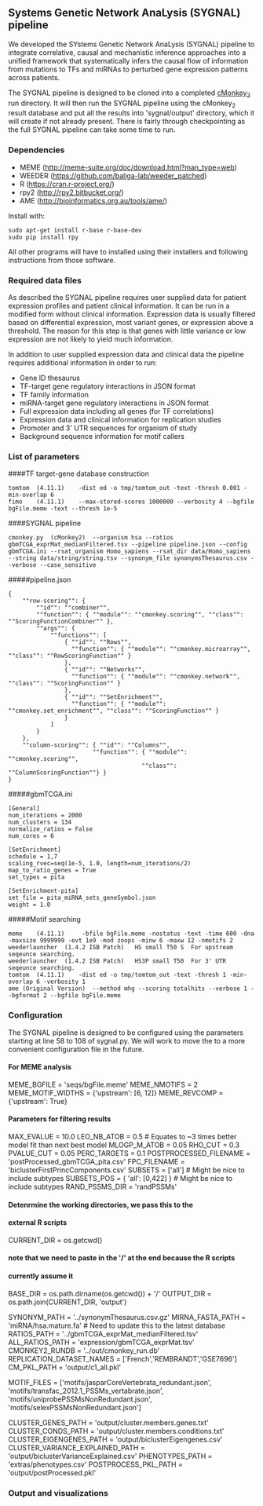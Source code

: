 ## Systems Genetic Network AnaLysis (SYGNAL) pipeline
We developed the SYstems Genetic Network AnaLysis (SYGNAL) pipeline to integrate correlative, causal and mechanistic inference approaches into a unified framework that systematically infers the causal flow of information from mutations to TFs and miRNAs to perturbed gene expression patterns across patients.

The SYGNAL pipeline is designed to be cloned into a completed [cMonkey<sub>2</sub>](https://github.com/baliga-lab/cmonkey2) run directory. It will then run the SYGNAL pipeline using the cMonkey<sub>2</sub> result database and put all the results into 'sygnal/output' directory, which it will create if not already present. There is fairly through checkpointing as the full SYGNAL pipeline can take some time to run.

### Dependencies
* MEME (http://meme-suite.org/doc/download.html?man_type=web)
* WEEDER (https://github.com/baliga-lab/weeder_patched)
* R (https://cran.r-project.org/)
* rpy2 (http://rpy2.bitbucket.org/)
* AME (http://bioinformatics.org.au/tools/ame/)

Install with:
```
sudo apt-get install r-base r-base-dev
sudo pip install rpy
```
All other programs will have to installed using their installers and following instructions from those software.

### Required data files
As described the SYGNAL pipeline requires user supplied data for patient expression profiles and patient clinical information. It can be run in a modified form without clinical information. Expression data is usually filtered based on differential expression, most variant genes, or expression above a threshold. The reason for this step is that genes with little variance or low expression are not likely to yield much information.

In addition to user supplied expression data and clinical data the pipeline requires additional information in order to run:
* Gene ID thesaurus
* TF-target gene regulatory interactions in JSON format
* TF family information
* miRNA-target gene regulatory interactions in JSON format
* Full expression data including all genes (for TF correlations)
* Expression data and clinical information for replication studies
* Promoter and 3' UTR sequences for organism of study
* Background sequence information for motif callers

### List of parameters
####TF target-gene database construction				
```
tomtom	(4.11.1)	-dist ed -o tmp/tomtom_out -text -thresh 0.001 -min-overlap 6		
fimo	(4.11.1)	--max-stored-scores 1000000 --verbosity 4 --bgfile bgFile.meme -text --thresh 1e-5 		
```				
####SYGNAL pipeline
```
cmonkey.py	(cMonkey2)	--organism hsa --ratios gbmTCGA_exprMat_medianFiltered.tsv --pipeline pipeline.json --config gbmTCGA.ini --rsat_organism Homo_sapiens --rsat_dir data/Homo_sapiens --string data/string/string.tsv --synonym_file synonymsThesaurus.csv --verbose --case_sensitive
```
#####pipeline.json
```
{
    ""row-scoring"": {
        ""id"": ""combiner"",
        ""function"": { ""module"": ""cmonkey.scoring"", ""class"": ""ScoringFunctionCombiner"" },
        ""args"": {
            ""functions"": [
                { ""id"": ""Rows"",
                  ""function"": { ""module"": ""cmonkey.microarray"", ""class"": ""RowScoringFunction"" }
                },
                { ""id"": ""Networks"",
                  ""function"": { ""module"": ""cmonkey.network"", ""class"": ""ScoringFunction"" }
                },
                { ""id"": ""SetEnrichment"",
                  ""function"": { ""module"": ""cmonkey.set_enrichment"", ""class"": ""ScoringFunction"" }
                }
            ]
        }
    },
    ""column-scoring"": { ""id"": ""Columns"",
                        ""function"": { ""module"": ""cmonkey.scoring"",
                                      ""class"": ""ColumnScoringFunction""} }
}
```

#####gbmTCGA.ini
```
[General]
num_iterations = 2000
num_clusters = 134
normalize_ratios = False
num_cores = 6

[SetEnrichment]
schedule = 1,7
scaling_rvec=seq(1e-5, 1.0, length=num_iterations/2)
map_to_ratio_genes = True
set_types = pita

[SetEnrichment-pita]
set_file = pita_miRNA_sets_geneSymbol.json
weight = 1.0
```
#####Motif searching
```
meme	(4.11.1)	 -bfile bgFile.meme -nostatus -text -time 600 -dna -maxsize 9999999 -evt 1e9 -mod zoops -minw 6 -maxw 12 -nmotifs 2		
weederlauncher	(1.4.2 ISB Patch)	HS small T50 S	For upstream seqeunce searching.	
weederlauncher	(1.4.2 ISB Patch)	HS3P small T50	For 3' UTR seqeunce searching.	
tomtom	(4.11.1)	-dist ed -o tmp/tomtom_out -text -thresh 1 -min-overlap 6 -verbosity 1		
ame	(Original Version)	--method mhg --scoring totalhits --verbose 1 --bgformat 2 --bgfile bgFile.meme		
```
### Configuration
The SYGNAL pipeline is designed to be configured using the parameters starting at line 58 to 108 of sygnal.py. We will work to move the to a more convenient configuration file in the future.

#### For MEME analysis
MEME_BGFILE       = 'seqs/bgFile.meme'
MEME_NMOTIFS      = 2
MEME_MOTIF_WIDTHS = {'upstream': [6, 12]}
MEME_REVCOMP      = {'upstream': True}

#### Parameters for filtering results
MAX_EVALUE        = 10.0
LEO_NB_ATOB       = 0.5  # Equates to ~3 times better model fit than next best model
MLOGP_M_ATOB      = 0.05
RHO_CUT           = 0.3
PVALUE_CUT        = 0.05
PERC_TARGETS      = 0.1
POSTPROCESSED_FILENAME = 'postProcessed_gbmTCGA_pita.csv'
FPC_FILENAME = 'biclusterFirstPrincComponents.csv'
SUBSETS = ['all'] # Might be nice to include subtypes
SUBSETS_POS = { 'all': [0,422] } # Might be nice to include subtypes
RAND_PSSMS_DIR = 'randPSSMs'

#### Detenrmine the working directories, we pass this to the
#### external R scripts
CURRENT_DIR = os.getcwd()
#### note that we need to paste in the '/' at the end because the R scripts
#### currently assume it
BASE_DIR = os.path.dirname(os.getcwd()) + '/'
OUTPUT_DIR = os.path.join(CURRENT_DIR, 'output')

SYNONYM_PATH = '../synonymThesaurus.csv.gz'
MIRNA_FASTA_PATH = 'miRNA/hsa.mature.fa'  # Need to update this to the latest database
RATIOS_PATH = '../gbmTCGA_exprMat_medianFiltered.tsv'
ALL_RATIOS_PATH = 'expression/gbmTCGA_exprMat.tsv'
CMONKEY2_RUNDB = '../out/cmonkey_run.db'
REPLICATION_DATASET_NAMES = ['French','REMBRANDT','GSE7696']
CM_PKL_PATH = 'output/c1_all.pkl'

MOTIF_FILES = ['motifs/jasparCoreVertebrata_redundant.json',
               'motifs/transfac_2012.1_PSSMs_vertabrate.json',
               'motifs/uniprobePSSMsNonRedundant.json',
               'motifs/selexPSSMsNonRedundant.json']


CLUSTER_GENES_PATH = 'output/cluster.members.genes.txt'
CLUSTER_CONDS_PATH = 'output/cluster.members.conditions.txt'
CLUSTER_EIGENGENES_PATH = 'output/biclusterEigengenes.csv'
CLUSTER_VARIANCE_EXPLAINED_PATH = 'output/biclusterVarianceExplained.csv'
PHENOTYPES_PATH = 'extras/phenotypes.csv'
POSTPROCESS_PKL_PATH = 'output/postProcessed.pkl'

### Output and visualizations
